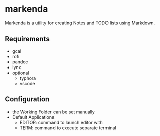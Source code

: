 # markenda
Markenda is a utility for creating Notes and TODO lists using Markdown.

## Requirements
* gcal
* rofi
* pandoc
* lynx
* optional
  * typhora
  * vscode
  
## Configuration
* the Working Folder can be set manually
* Default Applications
  * EDITOR: command to launch editor with
  * TERM: command to execute separate terminal